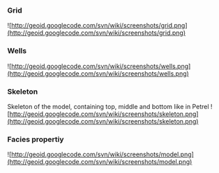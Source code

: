 ### Grid ###



![http://geoid.googlecode.com/svn/wiki/screenshots/grid.png](http://geoid.googlecode.com/svn/wiki/screenshots/grid.png)

### Wells ###

![http://geoid.googlecode.com/svn/wiki/screenshots/wells.png](http://geoid.googlecode.com/svn/wiki/screenshots/wells.png)

### Skeleton ###
Skeleton of the model, containing top, middle and bottom like in Petrel
![http://geoid.googlecode.com/svn/wiki/screenshots/skeleton.png](http://geoid.googlecode.com/svn/wiki/screenshots/skeleton.png)

### Facies propertiy ###

![http://geoid.googlecode.com/svn/wiki/screenshots/model.png](http://geoid.googlecode.com/svn/wiki/screenshots/model.png)